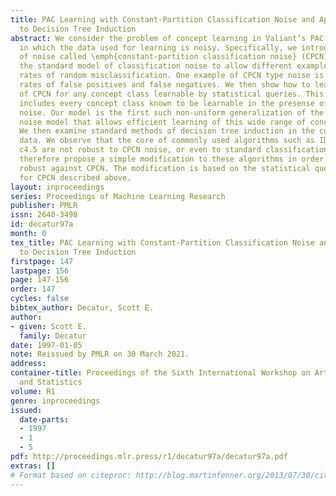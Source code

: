 ```yaml
---
title: PAC Learning with Constant-Partition Classification Noise and Applications
  to Decision Tree Induction
abstract: We consider the problem of concept learning in Valiant’s PAC learning model
  in which the data used for learning is noisy. Specifically, we introduce a new model
  of noise called \emph{constant-partition classification noise} (CPCN) which generalizes
  the standard model of classification noise to allow different examples to have different
  rates of random misclassification. One example of CPCN type noise is data with differing
  rates of false positives and false negatives. We then show how to learn in the presense
  of CPCN for any concept class learnable by statistical queries. This set of classes
  includes every concept class known to be learnable in the presense of standard classification
  noise. Our model is the first such non-uniform generalization of the standard classification
  noise model that allows efficient learning of this wide range of concept classes.
  We then examine standard methods of decision tree induction in the context of noisy
  data. We observe that the core of commonly used algorithms such as ID3, CART and
  c4.5 are not robust to CPCN noise, or even to standard classification noise. We
  therefore propose a simple modification to these algorithms in order to make them
  robust against CPCN. The modification is based on the statistical query techniques
  for CPCN described above.
layout: inproceedings
series: Proceedings of Machine Learning Research
publisher: PMLR
issn: 2640-3498
id: decatur97a
month: 0
tex_title: PAC Learning with Constant-Partition Classification Noise and Applications
  to Decision Tree Induction
firstpage: 147
lastpage: 156
page: 147-156
order: 147
cycles: false
bibtex_author: Decatur, Scott E.
author:
- given: Scott E.
  family: Decatur
date: 1997-01-05
note: Reissued by PMLR on 30 March 2021.
address:
container-title: Proceedings of the Sixth International Workshop on Artificial Intelligence
  and Statistics
volume: R1
genre: inproceedings
issued:
  date-parts:
  - 1997
  - 1
  - 5
pdf: http://proceedings.mlr.press/r1/decatur97a/decatur97a.pdf
extras: []
# Format based on citeproc: http://blog.martinfenner.org/2013/07/30/citeproc-yaml-for-bibliographies/
---
```

